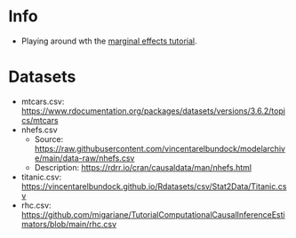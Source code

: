 
# Info
* Playing around wth the [marginal effects tutorial](https://marginaleffects.com/vignettes/get_started.html).

# Datasets
* mtcars.csv: https://www.rdocumentation.org/packages/datasets/versions/3.6.2/topics/mtcars
* nhefs.csv
  * Source: https://raw.githubusercontent.com/vincentarelbundock/modelarchive/main/data-raw/nhefs.csv
  * Description: https://rdrr.io/cran/causaldata/man/nhefs.html
* titanic.csv: https://vincentarelbundock.github.io/Rdatasets/csv/Stat2Data/Titanic.csv
* rhc.csv: https://github.com/migariane/TutorialComputationalCausalInferenceEstimators/blob/main/rhc.csv
